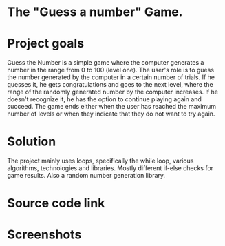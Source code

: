 # The "Guess a number" Game.
# Project goals 
Guess the Number is a simple game where the computer generates a number in the range from 0 to 100 (level one). The user's role is to guess the number generated by the computer in a certain number of trials. If he guesses it, he gets congratulations and goes to the next level, where the range of the randomly generated number by the computer increases. If he doesn't recognize it, he has the option to continue playing again and succeed.
The game ends either when the user has reached the maximum number of levels or when they indicate that they do not want to try again. 

# Solution
The project mainly uses loops, specifically the while loop, various algorithms, technologies and libraries. Mostly different if-else checks for game results. Also a random number generation library.

# Source code link

# Screenshots
